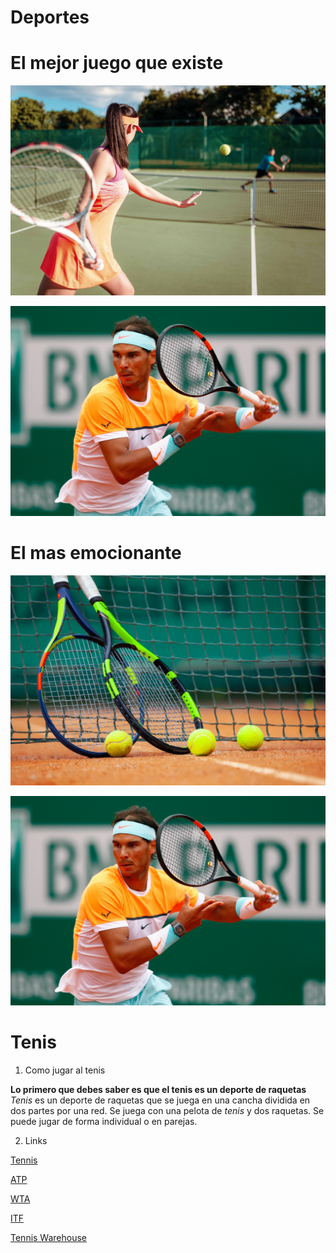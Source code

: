 # Deportes

# El mejor juego que existe

![Tenis](fotos/Depositphotos_156620498_xl-2015.jpg)

![Tenis](fotos/Tenis.jpg)

# El mas emocionante

![Tenis](fotos/GettyImages-1171084311.jpg)

![Tenis](fotos/wallpapersden.com_rafael-nadal-tennis-tennis-player_3000x2000.jpg)

# Tenis

1. Como jugar al tenis

**Lo primero que debes saber es que el tenis es un deporte de raquetas**
*Tenis* es un deporte de raquetas que se juega en una cancha dividida en dos partes por una red.
Se juega con una pelota de *tenis* y dos raquetas.
Se puede jugar de forma individual o en parejas.

2. Links

[Tennis](https://www.tennis.com/)

[ATP](https://www.atptour.com/)

[WTA](https://www.wtatennis.com/)

[ITF](https://www.itftennis.com/)

[Tennis Warehouse](https://www.tennis-warehouse.com/)
